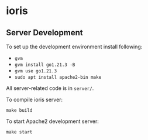 # ioris

## Server Development

To set up the development environment install following:
 * `gvm`
 * `gvm install go1.21.3 -B`
 * `gvm use go1.21.3`
 * `sudo apt install apache2-bin make`

All server-related code is in `server/`.

To compile ioris server:
  ```
  make build
  ```

To start Apache2 development server:
  ```
  make start
  ```